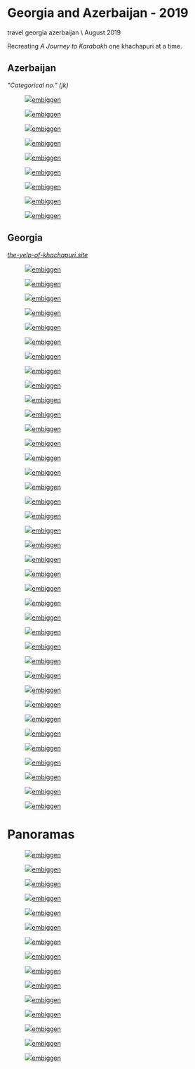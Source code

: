 # Georgia and Azerbaijan - 2019
<tag>travel</a> <tag>georgia</tag> <tag>azerbaijan</tag> \\ August 2019

Recreating _A Journey to Karabakh_ one khachapuri at a time.

## Azerbaijan

_"Categorical no." (jk)_

<figure><img src="/images/georgia-azerbaijan-2019/DSCF2120_preview.jpg"/><a href="/images/georgia-azerbaijan-2019/DSCF2120.jpg">embiggen</a></figure>
<figure><img src="/images/georgia-azerbaijan-2019/DSCF2123_preview.jpg"/><a href="/images/georgia-azerbaijan-2019/DSCF2123.jpg">embiggen</a></figure>
<figure><img src="/images/georgia-azerbaijan-2019/DSCF2138_preview.jpg"/><a href="/images/georgia-azerbaijan-2019/DSCF2138.jpg">embiggen</a></figure>
<figure><img src="/images/georgia-azerbaijan-2019/DSCF2149_preview.jpg"/><a href="/images/georgia-azerbaijan-2019/DSCF2149.jpg">embiggen</a></figure>
<figure><img src="/images/georgia-azerbaijan-2019/DSCF2157_preview.jpg"/><a href="/images/georgia-azerbaijan-2019/DSCF2157.jpg">embiggen</a></figure>
<figure><img src="/images/georgia-azerbaijan-2019/DSCF2161_preview.jpg"/><a href="/images/georgia-azerbaijan-2019/DSCF2161.jpg">embiggen</a></figure>
<figure><img src="/images/georgia-azerbaijan-2019/DSCF2181_preview.jpg"/><a href="/images/georgia-azerbaijan-2019/DSCF2181.jpg">embiggen</a></figure>
<figure><img src="/images/georgia-azerbaijan-2019/DSCF2221_preview.jpg"/><a href="/images/georgia-azerbaijan-2019/DSCF2221.jpg">embiggen</a></figure>
<figure><img src="/images/georgia-azerbaijan-2019/DSCF2227_preview.jpg"/><a href="/images/georgia-azerbaijan-2019/DSCF2227.jpg">embiggen</a></figure>

## Georgia

_[the-yelp-of-khachapuri.site](the-yelp-of-khachapuri.site)_

<figure><img src="/images/georgia-azerbaijan-2019/DSCF2069_preview.jpg"/><a href="/images/georgia-azerbaijan-2019/DSCF2069.jpg">embiggen</a></figure>
<figure><img src="/images/georgia-azerbaijan-2019/DSCF2075_preview.jpg"/><a href="/images/georgia-azerbaijan-2019/DSCF2075.jpg">embiggen</a></figure>
<figure><img src="/images/georgia-azerbaijan-2019/DSCF2076_preview.jpg"/><a href="/images/georgia-azerbaijan-2019/DSCF2076.jpg">embiggen</a></figure>
<figure><img src="/images/georgia-azerbaijan-2019/DSCF2087_preview.jpg"/><a href="/images/georgia-azerbaijan-2019/DSCF2087.jpg">embiggen</a></figure>
<figure><img src="/images/georgia-azerbaijan-2019/DSCF2248_preview.jpg"/><a href="/images/georgia-azerbaijan-2019/DSCF2248.jpg">embiggen</a></figure>
<figure><img src="/images/georgia-azerbaijan-2019/DSCF2253_preview.jpg"/><a href="/images/georgia-azerbaijan-2019/DSCF2253.jpg">embiggen</a></figure>
<figure><img src="/images/georgia-azerbaijan-2019/DSCF2269_preview.jpg"/><a href="/images/georgia-azerbaijan-2019/DSCF2269.jpg">embiggen</a></figure>
<figure><img src="/images/georgia-azerbaijan-2019/DSCF2284_preview.jpg"/><a href="/images/georgia-azerbaijan-2019/DSCF2284.jpg">embiggen</a></figure>
<figure><img src="/images/georgia-azerbaijan-2019/DSCF2295_preview.jpg"/><a href="/images/georgia-azerbaijan-2019/DSCF2295.jpg">embiggen</a></figure>
<figure><img src="/images/georgia-azerbaijan-2019/DSCF2301_preview.jpg"/><a href="/images/georgia-azerbaijan-2019/DSCF2301.jpg">embiggen</a></figure>
<figure><img src="/images/georgia-azerbaijan-2019/DSCF2306_preview.jpg"/><a href="/images/georgia-azerbaijan-2019/DSCF2306.jpg">embiggen</a></figure>
<figure><img src="/images/georgia-azerbaijan-2019/DSCF2316_preview.jpg"/><a href="/images/georgia-azerbaijan-2019/DSCF2316.jpg">embiggen</a></figure>
<figure><img src="/images/georgia-azerbaijan-2019/DSCF2333_preview.jpg"/><a href="/images/georgia-azerbaijan-2019/DSCF2333.jpg">embiggen</a></figure>
<figure><img src="/images/georgia-azerbaijan-2019/DSCF2371_preview.jpg"/><a href="/images/georgia-azerbaijan-2019/DSCF2371.jpg">embiggen</a></figure>
<figure><img src="/images/georgia-azerbaijan-2019/DSCF2375_preview.jpg"/><a href="/images/georgia-azerbaijan-2019/DSCF2375.jpg">embiggen</a></figure>
<figure><img src="/images/georgia-azerbaijan-2019/DSCF2387_preview.jpg"/><a href="/images/georgia-azerbaijan-2019/DSCF2387.jpg">embiggen</a></figure>
<figure><img src="/images/georgia-azerbaijan-2019/DSCF2396_preview.jpg"/><a href="/images/georgia-azerbaijan-2019/DSCF2396.jpg">embiggen</a></figure>
<figure><img src="/images/georgia-azerbaijan-2019/DSCF2409_preview.jpg"/><a href="/images/georgia-azerbaijan-2019/DSCF2409.jpg">embiggen</a></figure>
<figure><img src="/images/georgia-azerbaijan-2019/DSCF2418_preview.jpg"/><a href="/images/georgia-azerbaijan-2019/DSCF2418.jpg">embiggen</a></figure>
<figure><img src="/images/georgia-azerbaijan-2019/DSCF2424_preview.jpg"/><a href="/images/georgia-azerbaijan-2019/DSCF2424.jpg">embiggen</a></figure>
<figure><img src="/images/georgia-azerbaijan-2019/DSCF2430_preview.jpg"/><a href="/images/georgia-azerbaijan-2019/DSCF2430.jpg">embiggen</a></figure>
<figure><img src="/images/georgia-azerbaijan-2019/DSCF2437_preview.jpg"/><a href="/images/georgia-azerbaijan-2019/DSCF2437.jpg">embiggen</a></figure>
<figure><img src="/images/georgia-azerbaijan-2019/DSCF2442_preview.jpg"/><a href="/images/georgia-azerbaijan-2019/DSCF2442.jpg">embiggen</a></figure>
<figure><img src="/images/georgia-azerbaijan-2019/DSCF2444_preview.jpg"/><a href="/images/georgia-azerbaijan-2019/DSCF2444.jpg">embiggen</a></figure>
<figure><img src="/images/georgia-azerbaijan-2019/DSCF2451_preview.jpg"/><a href="/images/georgia-azerbaijan-2019/DSCF2451.jpg">embiggen</a></figure>
<figure><img src="/images/georgia-azerbaijan-2019/DSCF2457_preview.jpg"/><a href="/images/georgia-azerbaijan-2019/DSCF2457.jpg">embiggen</a></figure>
<figure><img src="/images/georgia-azerbaijan-2019/DSCF2470_preview.jpg"/><a href="/images/georgia-azerbaijan-2019/DSCF2470.jpg">embiggen</a></figure>
<figure><img src="/images/georgia-azerbaijan-2019/DSCF2472_preview.jpg"/><a href="/images/georgia-azerbaijan-2019/DSCF2472.jpg">embiggen</a></figure>
<figure><img src="/images/georgia-azerbaijan-2019/DSCF2478_preview.jpg"/><a href="/images/georgia-azerbaijan-2019/DSCF2478.jpg">embiggen</a></figure>
<figure><img src="/images/georgia-azerbaijan-2019/DSCF2479_preview.jpg"/><a href="/images/georgia-azerbaijan-2019/DSCF2479.jpg">embiggen</a></figure>
<figure><img src="/images/georgia-azerbaijan-2019/DSCF2506_preview.jpg"/><a href="/images/georgia-azerbaijan-2019/DSCF2506.jpg">embiggen</a></figure>
<figure><img src="/images/georgia-azerbaijan-2019/DSCF2516_preview.jpg"/><a href="/images/georgia-azerbaijan-2019/DSCF2516.jpg">embiggen</a></figure>
<figure><img src="/images/georgia-azerbaijan-2019/DSCF2521_preview.jpg"/><a href="/images/georgia-azerbaijan-2019/DSCF2521.jpg">embiggen</a></figure>
<figure><img src="/images/georgia-azerbaijan-2019/DSCF2533_preview.jpg"/><a href="/images/georgia-azerbaijan-2019/DSCF2533.jpg">embiggen</a></figure>
<figure><img src="/images/georgia-azerbaijan-2019/DSCF2540_preview.jpg"/><a href="/images/georgia-azerbaijan-2019/DSCF2540.jpg">embiggen</a></figure>
<figure><img src="/images/georgia-azerbaijan-2019/DSCF2542_preview.jpg"/><a href="/images/georgia-azerbaijan-2019/DSCF2542.jpg">embiggen</a></figure>
<figure><img src="/images/georgia-azerbaijan-2019/DSCF2543_preview.jpg"/><a href="/images/georgia-azerbaijan-2019/DSCF2543.jpg">embiggen</a></figure>
<figure><img src="/images/georgia-azerbaijan-2019/DSCF2550_preview.jpg"/><a href="/images/georgia-azerbaijan-2019/DSCF2550.jpg">embiggen</a></figure>

# Panoramas

<figure><img src="/images/georgia-azerbaijan-2019/DSCF2133_preview.jpg"/><a href="/images/georgia-azerbaijan-2019/DSCF2133.jpg">embiggen</a></figure>
<figure><img src="/images/georgia-azerbaijan-2019/DSCF2140_preview.jpg"/><a href="/images/georgia-azerbaijan-2019/DSCF2140.jpg">embiggen</a></figure>
<figure><img src="/images/georgia-azerbaijan-2019/DSCF2241_preview.jpg"/><a href="/images/georgia-azerbaijan-2019/DSCF2241.jpg">embiggen</a></figure>
<figure><img src="/images/georgia-azerbaijan-2019/DSCF2309_preview.jpg"/><a href="/images/georgia-azerbaijan-2019/DSCF2309.jpg">embiggen</a></figure>
<figure><img src="/images/georgia-azerbaijan-2019/DSCF2327_preview.jpg"/><a href="/images/georgia-azerbaijan-2019/DSCF2327.jpg">embiggen</a></figure>
<figure><img src="/images/georgia-azerbaijan-2019/DSCF2353_preview.jpg"/><a href="/images/georgia-azerbaijan-2019/DSCF2353.jpg">embiggen</a></figure>
<figure><img src="/images/georgia-azerbaijan-2019/DSCF2403_preview.jpg"/><a href="/images/georgia-azerbaijan-2019/DSCF2403.jpg">embiggen</a></figure>
<figure><img src="/images/georgia-azerbaijan-2019/DSCF2415_preview.jpg"/><a href="/images/georgia-azerbaijan-2019/DSCF2415.jpg">embiggen</a></figure>
<figure><img src="/images/georgia-azerbaijan-2019/DSCF2425_preview.jpg"/><a href="/images/georgia-azerbaijan-2019/DSCF2425.jpg">embiggen</a></figure>
<figure><img src="/images/georgia-azerbaijan-2019/DSCF2429_preview.jpg"/><a href="/images/georgia-azerbaijan-2019/DSCF2429.jpg">embiggen</a></figure>
<figure><img src="/images/georgia-azerbaijan-2019/DSCF2431_preview.jpg"/><a href="/images/georgia-azerbaijan-2019/DSCF2431.jpg">embiggen</a></figure>
<figure><img src="/images/georgia-azerbaijan-2019/DSCF2445_preview.jpg"/><a href="/images/georgia-azerbaijan-2019/DSCF2445.jpg">embiggen</a></figure>
<figure><img src="/images/georgia-azerbaijan-2019/DSCF2545_preview.jpg"/><a href="/images/georgia-azerbaijan-2019/DSCF2545.jpg">embiggen</a></figure>
<figure><img src="/images/georgia-azerbaijan-2019/DSCF2548_preview.jpg"/><a href="/images/georgia-azerbaijan-2019/DSCF2548.jpg">embiggen</a></figure>
<figure><img src="/images/georgia-azerbaijan-2019/DSCF2549_preview.jpg"/><a href="/images/georgia-azerbaijan-2019/DSCF2549.jpg">embiggen</a></figure>